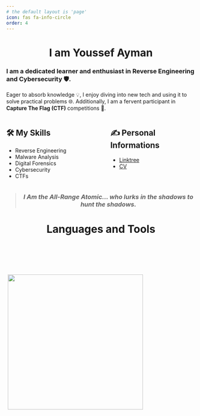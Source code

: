 ```yaml
---
# the default layout is 'page'
icon: fas fa-info-circle
order: 4
---
```


<div align="center">
  <h1>I am Youssef Ayman</h1>
</div>

### I am a dedicated learner and enthusiast in **Reverse Engineering** and **Cybersecurity** 🛡️.
Eager to absorb knowledge 💡, I enjoy diving into new tech and using it to solve practical problems 🌐. Additionally, I am a fervent participant in **Capture The Flag (CTF)** competitions 🏁.

<div class="flex-container">
  <div class="flex-item">
    <h2>🛠️ My Skills</h2>
    <ul>
      <li>Reverse Engineering</li>
      <li>Malware Analysis</li>
      <li>Digital Forensics</li>
      <li>Cybersecurity</li>
      <li>CTFs</li>
    </ul>
  </div>
  <div class="flex-item">
    <h2>✍ Personal Informations</h2>
    <ul>
      <li><a href="https://linktr.ee/eljooker04" target="_blank">Linktree</a></li>
      <li><a href="https://drive.google.com/file/d/109dDeQnd4hrm0fR6Mg4qG3bZFEsN4wcQ/view?usp=sharing" target="_blank">CV</a></li>
    </ul>
  </div>
</div>

<blockquote>
  <h3 align="center"><em>I Am the All-Range Atomic... who lurks in the shadows to hunt the shadows.</em></h3>
</blockquote>

<style>
.no-interaction {
    pointer-events: none;
}
.flex-container {
    display: flex;
    justify-content: space-between;
}
.flex-item {
    width: 45%;
}
</style>

<h1 align="center"> Languages and Tools 
<br>
<img class="no-interaction" src="https://img.shields.io/badge/-C++-00599C?style=flat-square&logo=cplusplus&logoColor=white" alt="" />
<img class="no-interaction" src="https://img.shields.io/badge/-C-A8B9CC?style=flat-square&logo=c&logoColor=white" alt="" />
<img class="no-interaction" src="https://img.shields.io/badge/-Python-3776AB?style=flat-square&logo=python&logoColor=yellow" alt="" />
<img class="no-interaction" src="https://img.shields.io/badge/-Assembly-808080?style=flat-square&logo=assemblyscript&logoColor=white" alt="" />
<img class="no-interaction" src="https://img.shields.io/badge/-Linux-FCC624?style=flat-square&logo=linux&logoColor=black" alt="" />
<img class="no-interaction" src="https://img.shields.io/badge/-Kali_Linux-557C94?style=flat-square&logo=kalilinux&logoColor=black" alt="" />
<img class="no-interaction" src="https://img.shields.io/badge/-Operating%20Systems-0078D7?style=flat-square&logo=windows&logoColor=white" alt="" />
<img class="no-interaction" src="https://img.shields.io/badge/-Problem%20Solving-4d4d4d?style=flat-square" alt="" />
<br>
<img class="no-interaction" src="https://img.shields.io/badge/-IDA%20Pro-030303?style=flat-square" alt="" />
<img class="no-interaction" src="https://img.shields.io/badge/-Ghidra-ff4500?style=flat-square" alt="" />
<img class="no-interaction" src="https://img.shields.io/badge/-Binary_Ninja-da0000?style=flat-square" alt="" />
<img class="no-interaction" src="https://img.shields.io/badge/-VBox-183A61?style=flat-square&logo=virtualbox&logoColor=white" alt="" />
<img class="no-interaction" src="https://img.shields.io/badge/-xdbg-2b2b2b?style=flat-square" alt="" />
<img class="no-interaction" src="https://img.shields.io/badge/-dnSpy-2b2b2b?style=flat-square&logo=.net&logoColor=purple" alt="" />
</h1>
  
<br>

<div class="align-container">
  <img class="no-interaction" src="https://lanyard.cnrad.dev/api/605894319408283678?&bg=00000000" alt="">
  <img src="https://github.com/ELJoOker2004/ELJoOker2004/assets/62572632/8f29c932-fd91-46e8-a984-60142a99f5b5" width="360" alt="">
</div>
